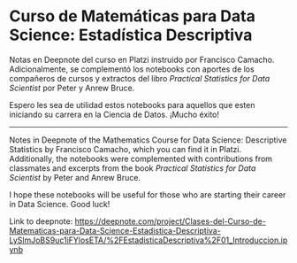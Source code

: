 # Curso de Matemáticas para Data Science: Estadística Descriptiva

Notas en Deepnote del curso en Platzi instruido por Francisco Camacho. Adicionalmente, se complementó los notebooks con aportes de los compañeros de cursos y extractos del libro _Practical Statistics for Data Scientist_ por Peter y Anrew Bruce.

Espero les sea de utilidad estos notebooks para aquellos que esten iniciando su carrera en la Ciencia de Datos. ¡Mucho éxito!

--------

Notes in Deepnote of the Mathematics Course for Data Science: Descriptive Statistics by Francisco Camacho, which you can find it in Platzi. Additionally, the notebooks were complemented with contributions from classmates and excerpts from the book _Practical Statistics for Data Scientist_ by Peter and Anrew Bruce.

I hope these notebooks will be useful for those who are starting their career in Data Science. Good luck!

Link to deepnote: https://deepnote.com/project/Clases-del-Curso-de-Matematicas-para-Data-Science-Estadistica-Descriptiva-LySlmJoBS9uc1iFYlosETA/%2FEstadisticaDescriptiva%2F01_Introduccion.ipynb
